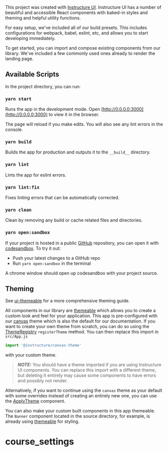 This project was created with [Instructure UI](https://instructure.design).
Instructure UI has a number of beautiful and accessible React components with
baked-in styles and theming and helpful utility functions.

For easy setup, we've included all of our build presets. This includes
configurations for webpack, babel, eslint, etc, and allows you to start developing
immediately.

To get started, you can import and compose existing components from our library.
We've included a few commonly used ones already to render the landing page.

## Available Scripts

In the project directory, you can run:

### `yarn start`

Runs the app in the development mode. Open
[http://0.0.0.0:3000](http://0.0.0.0:3000) to view it in the browser.

The page will reload if you make edits. You will also see any lint errors in the
console.

### `yarn build`

Builds the app for production and outputs it to the `__build__` directory.

### `yarn lint`

Lints the app for eslint errors.

### `yarn lint:fix`

Fixes linting errors that can be automatically corrected.

### `yarn clean`

Clean by removing any build or cache related files and directories.

### `yarn open:sandbox`

If your project is hosted in a public [GitHub](http://github.com) repository,
you can open it with [codesandbox](https://codesandbox.io). To try it out:
  * Push your latest changes to a GitHub repo
  * Run `yarn open:sandbox` in the terminal

A chrome window should open up codesandbox with your project source.

## Theming
See [ui-themeable](https://instructure.design/#ui-themeable) for a more
comprehensive theming guide.

All components in our library are [themeable](https://instructure.design/#ui-themeable)
which allows you to create a custom look and feel for your application. This app
is pre-configured with our [canvas](https://instructure.design/#canvas) theme
which is also the default for our documentation. If you want to create your own
theme from scratch, you can do so using the
[ThemeRegistry](https://instructure.design/#ThemeRegistry) `registerTheme` method.
You can then replace this import in `src/App.js`

```js
import '@instructure/canvas-theme'
```

with your custom theme.

> **_NOTE:_**  You should have a theme imported if you are using Instructure UI components. You can replace this import with a different theme, but deleting it entirely may cause some components to have errors and possibly not render.

Alternatively, if you want to continue using the `canvas` theme as your default
with some overrides instead of creating an entirely new one, you can use the
[ApplyTheme](https://instructure.design/#ApplyTheme) component.

You can also make your custom built components in this app themeable. The `Banner`
component located in the source directory, for example, is already using
[themeable](https://instructure.design/#themeable) for styling.
# course_settings
